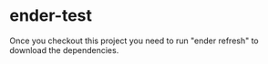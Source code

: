ender-test
==========

Once you checkout this project you need to run "ender refresh" to download the dependencies.
